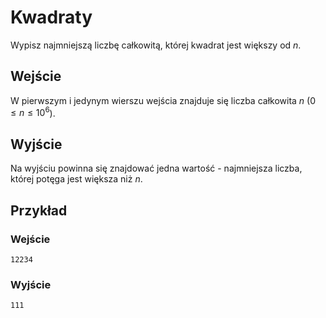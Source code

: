 # Kwadraty

Wypisz najmniejszą liczbę całkowitą, której kwadrat jest większy od $n$.


## Wejście

W pierwszym i jedynym wierszu wejścia znajduje się liczba całkowita $n$ ($0 \le n \le 10^6$).

## Wyjście

Na wyjściu powinna się znajdować jedna wartość - najmniejsza liczba, której potęga jest większa niż $n$. 

## Przykład

### Wejście 
```
12234  
```
### Wyjście
```
111
```

    



 


